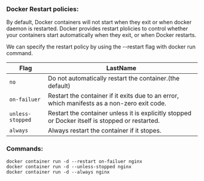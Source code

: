 ### Docker Restart policies:
By default, Docker containers will not start when they exit or when docker daemon is restarted.
Docker provides restart plolicies to control whether your containers start automatically when they exit, or when Docker restarts.

We can specify the restart policy by using the --restart flag with docker run command.

| Flag            | LastName      |   
| --------------- | ------------- | 
| `no`            | Do not automatically restart the container.(the default)         | 
| `on-failuer`    | Restart the container if it exits due to an error, which manifests as a non-zero exit code.         | 
| `unless-stopped`| Restart the container unless it is explicitly stopped or Docker itself is stopped or restarted.              |
| `always`        | Always restart the container if it stopes.   

### Commands:
``````
docker container run -d --restart on-failuer nginx
docker container run -d --unless-stopped nginx
docker container run -d --always nginx
``````

